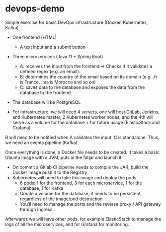 # devops-demo
Simple exercise for basic DevOps infrastructure (Docker, Kubernetes, Kafka)

* One frontend (HTML)
  * A text input and a submit button
  
* Three microservices (Java 11 + Spring Boot)
  *	A: receives the input from the frontend => Checks if it validates a defined regex (e.g. an email).
  *	B: determines the country of the email based on its domain (e.g. .fr is France, .ma is Morocco and so on)
  *	C: saves data to the database and exposes the data from the database to the frontend

* The database will be PostgreSQL
* For infrastructure, we will need 4 servers, one will host GitLab, Jenkins, and Kubernetes master, 2 Kubernetes worker nodes, and the 4th will serve as a volume for the database + for future usage (ElasticStack and Grafana)

B will need to be notified when A validates the input. C is standalone. Thus, we need an events pipeline (Kafka).

Once everything is done, a Docker file needs to be created. It takes a basic Ubuntu image with a JVM, puts in the fatjar and launch it

* On commit a Gitlab CI pipeline needs to compile the JAR, build the Docker image push it to the Registry
* Kubernetes will need to take this image and deploy the pods
  * 6 pods: 1 for the frontend, 3 for each microservice, 1 for the database, 1 for Kafka.
  * Create a volume for the database, it needs to be persistent, regardless of the image/pod destruction
  * You’ll need to manage the ports and the reverse proxy / API gateway through Ingress

Afterwards we will have other pods, for example ElasticStack to manage the logs of all the microservices, and for Grafana for monitoring.
